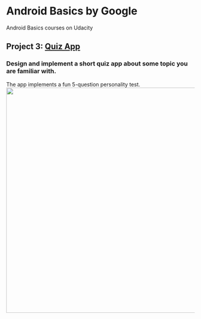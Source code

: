 # Android Basics by Google
Android Basics courses on Udacity

## Project 3: [Quiz App](https://github.com/akueisara/android-basics-nanodegree-by-google/tree/master/QuizApp)
### Design and implement a short quiz app about some topic you are familiar with.
The app implements a fun 5-question personality test. </br>
<img src="http://akueisara.github.io/img/quizapp.gif" height="600">
